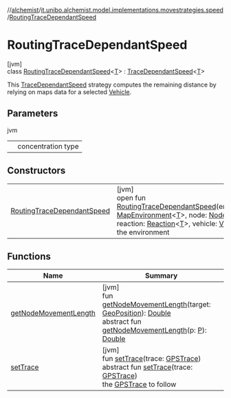 //[alchemist](../../../index.md)/[it.unibo.alchemist.model.implementations.movestrategies.speed](../index.md)/[RoutingTraceDependantSpeed](index.md)

# RoutingTraceDependantSpeed

[jvm]\
class [RoutingTraceDependantSpeed](index.md)<[T](index.md)> : [TraceDependantSpeed](../-trace-dependant-speed/index.md)<[T](https://docs.oracle.com/javase/8/docs/api/java/lang/Iterable.html)> 

This [TraceDependantSpeed](../-trace-dependant-speed/index.md) strategy computes the remaining distance by relying on maps data for a selected [Vehicle](../../it.unibo.alchemist.model.interfaces/-vehicle/index.md).

## Parameters

jvm

| | |
|---|---|
| <T> | concentration type |

## Constructors

| | |
|---|---|
| [RoutingTraceDependantSpeed](-routing-trace-dependant-speed.md) | [jvm]<br>open fun [RoutingTraceDependantSpeed](-routing-trace-dependant-speed.md)(environment: [MapEnvironment](../../it.unibo.alchemist.model.interfaces/-map-environment/index.md)<[T](https://docs.oracle.com/javase/8/docs/api/java/lang/Iterable.html)>, node: [Node](../../it.unibo.alchemist.model.interfaces/-node/index.md)<[T](https://docs.oracle.com/javase/8/docs/api/java/lang/Iterable.html)>, reaction: [Reaction](../../it.unibo.alchemist.model.interfaces/-reaction/index.md)<[T](https://docs.oracle.com/javase/8/docs/api/java/lang/Iterable.html)>, vehicle: [Vehicle](../../it.unibo.alchemist.model.interfaces/-vehicle/index.md))<br>the environment |

## Functions

| Name | Summary |
|---|---|
| [getNodeMovementLength](../-trace-dependant-speed/get-node-movement-length.md) | [jvm]<br>fun [getNodeMovementLength](../-trace-dependant-speed/get-node-movement-length.md)(target: [GeoPosition](../../it.unibo.alchemist.model.interfaces/-geo-position/index.md)): [Double](https://kotlinlang.org/api/latest/jvm/stdlib/kotlin/-double/index.html)<br>abstract fun [getNodeMovementLength](../../it.unibo.alchemist.model.interfaces.movestrategies/-speed-selection-strategy/get-node-movement-length.md)(p: [P](../../it.unibo.alchemist.model.interfaces/-timed-route/index.md)): [Double](https://kotlinlang.org/api/latest/jvm/stdlib/kotlin/-double/index.html) |
| [setTrace](../-straight-line-trace-dependant-speed/index.md#2080248117%2FFunctions%2F-267951372) | [jvm]<br>fun [setTrace](../-straight-line-trace-dependant-speed/index.md#2080248117%2FFunctions%2F-267951372)(trace: [GPSTrace](../../it.unibo.alchemist.model.interfaces/-g-p-s-trace/index.md))<br>abstract fun [setTrace](../../it.unibo.alchemist.model.interfaces/-object-with-g-p-s/set-trace.md)(trace: [GPSTrace](../../it.unibo.alchemist.model.interfaces/-g-p-s-trace/index.md))<br>the [GPSTrace](../../it.unibo.alchemist.model.interfaces/-g-p-s-trace/index.md) to follow |
